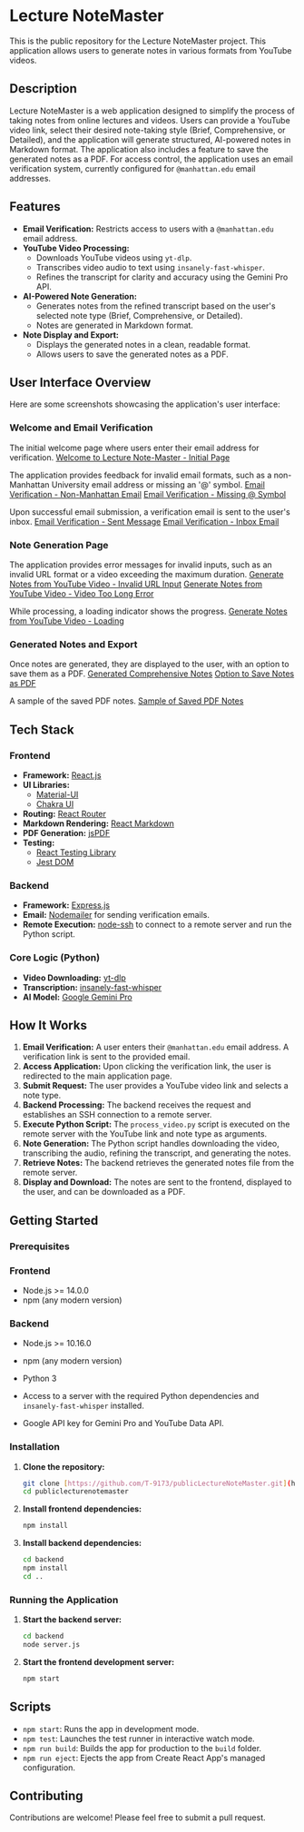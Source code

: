 # Lecture NoteMaster

This is the public repository for the Lecture NoteMaster project. This application allows users to generate notes in various formats from YouTube videos.

## Description

Lecture NoteMaster is a web application designed to simplify the process of taking notes from online lectures and videos. Users can provide a YouTube video link, select their desired note-taking style (Brief, Comprehensive, or Detailed), and the application will generate structured, AI-powered notes in Markdown format. The application also includes a feature to save the generated notes as a PDF. For access control, the application uses an email verification system, currently configured for `@manhattan.edu` email addresses.

## Features

* **Email Verification:** Restricts access to users with a `@manhattan.edu` email address.
* **YouTube Video Processing:**
    * Downloads YouTube videos using `yt-dlp`.
    * Transcribes video audio to text using `insanely-fast-whisper`.
    * Refines the transcript for clarity and accuracy using the Gemini Pro API.
* **AI-Powered Note Generation:**
    * Generates notes from the refined transcript based on the user's selected note type (Brief, Comprehensive, or Detailed).
    * Notes are generated in Markdown format.
* **Note Display and Export:**
    * Displays the generated notes in a clean, readable format.
    * Allows users to save the generated notes as a PDF.

## User Interface Overview

Here are some screenshots showcasing the application's user interface:

### Welcome and Email Verification

The initial welcome page where users enter their email address for verification.
[Welcome to Lecture Note-Master - Initial Page](publicLectureNoteMaster/images/image_welcome_page.png) 

The application provides feedback for invalid email formats, such as a non-Manhattan University email address or missing an '@' symbol.
[Email Verification - Non-Manhattan Email](publicLectureNoteMaster/images/image_non_manhattan_email.png) 
[Email Verification - Missing @ Symbol](publicLectureNoteMaster/images/image_missing_at_symbol.png) 

Upon successful email submission, a verification email is sent to the user's inbox.
[Email Verification - Sent Message](publicLectureNoteMaster/images/image_verification_sent.png) 
[Email Verification - Inbox Email](publicLectureNoteMaster/images/image_inbox_email.png)

### Note Generation Page

The application provides error messages for invalid inputs, such as an invalid URL format or a video exceeding the maximum duration.
[Generate Notes from YouTube Video - Invalid URL Input](publicLectureNoteMaster/images/image_invalid_url.png) 
[Generate Notes from YouTube Video - Video Too Long Error](publicLectureNoteMaster/images/image_video_too_long_error.png) 

While processing, a loading indicator shows the progress.
[Generate Notes from YouTube Video - Loading](publicLectureNoteMaster/images/image_loading_notes.png)

### Generated Notes and Export

Once notes are generated, they are displayed to the user, with an option to save them as a PDF.
[Generated Comprehensive Notes](publicLectureNoteMaster/images/image_generated_notes_done.png) 
[Option to Save Notes as PDF](publicLectureNoteMaster/images/image_pdf_save_option.png)

A sample of the saved PDF notes.
[Sample of Saved PDF Notes](publicLectureNoteMaster/images/image_pdf_notes_sample.png) 

## Tech Stack

### Frontend

* **Framework:** [React.js](https://reactjs.org/)
* **UI Libraries:**
    * [Material-UI](https://mui.com/)
    * [Chakra UI](https://chakra-ui.com/)
* **Routing:** [React Router](https://reactrouter.com/)
* **Markdown Rendering:** [React Markdown](https://github.com/remarkjs/react-markdown)
* **PDF Generation:** [jsPDF](https://github.com/parallax/jsPDF)
* **Testing:**
    * [React Testing Library](https://testing-library.com/docs/react-testing-library/intro/)
    * [Jest DOM](https://github.com/testing-library/jest-dom)

### Backend

* **Framework:** [Express.js](https://expressjs.com/)
* **Email:** [Nodemailer](https://nodemailer.com/) for sending verification emails.
* **Remote Execution:** [node-ssh](https://github.com/steelbrain/node-ssh) to connect to a remote server and run the Python script.

### Core Logic (Python)

* **Video Downloading:** [yt-dlp](https://github.com/yt-dlp/yt-dlp)
* **Transcription:** [insanely-fast-whisper](https://github.com/Vaibhavs10/insanely-fast-whisper)
* **AI Model:** [Google Gemini Pro](https://ai.google/discover/gemini/)

## How It Works

1.  **Email Verification:** A user enters their `@manhattan.edu` email address. A verification link is sent to the provided email.
2.  **Access Application:** Upon clicking the verification link, the user is redirected to the main application page.
3.  **Submit Request:** The user provides a YouTube video link and selects a note type.
4.  **Backend Processing:** The backend receives the request and establishes an SSH connection to a remote server.
5.  **Execute Python Script:** The `process_video.py` script is executed on the remote server with the YouTube link and note type as arguments.
6.  **Note Generation:** The Python script handles downloading the video, transcribing the audio, refining the transcript, and generating the notes.
7.  **Retrieve Notes:** The backend retrieves the generated notes file from the remote server.
8.  **Display and Download:** The notes are sent to the frontend, displayed to the user, and can be downloaded as a PDF.

## Getting Started

### Prerequisites

### Frontend
* Node.js >= 14.0.0
* npm (any modern version)

### Backend
* Node.js >= 10.16.0
* npm (any modern version)

* Python 3
* Access to a server with the required Python dependencies and `insanely-fast-whisper` installed.
* Google API key for Gemini Pro and YouTube Data API.

### Installation

1.  **Clone the repository:**
    ```bash
    git clone [https://github.com/T-9173/publicLectureNoteMaster.git](https://github.com/T-9173/publicLectureNoteMaster.git)
    cd publiclecturenotemaster
    ```
2.  **Install frontend dependencies:**
    ```bash
    npm install
    ```
3.  **Install backend dependencies:**
    ```bash
    cd backend
    npm install
    cd ..
    ```

### Running the Application

1.  **Start the backend server:**
    ```bash
    cd backend
    node server.js
    ```
2.  **Start the frontend development server:**
    ```bash
    npm start
    ```

## Scripts

* `npm start`: Runs the app in development mode.
* `npm test`: Launches the test runner in interactive watch mode.
* `npm run build`: Builds the app for production to the `build` folder.
* `npm run eject`: Ejects the app from Create React App's managed configuration.

## Contributing

Contributions are welcome! Please feel free to submit a pull request.
